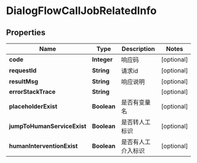 

# DialogFlowCallJobRelatedInfo

## Properties

Name | Type | Description | Notes
------------ | ------------- | ------------- | -------------
**code** | **Integer** | 响应码 |  [optional]
**requestId** | **String** | 请求id |  [optional]
**resultMsg** | **String** | 响应说明 |  [optional]
**errorStackTrace** | **String** |  |  [optional]
**placeholderExist** | **Boolean** | 是否有变量名 |  [optional]
**jumpToHumanServiceExist** | **Boolean** | 是否转人工标识 |  [optional]
**humanInterventionExist** | **Boolean** | 是否有人工介入标识 |  [optional]



